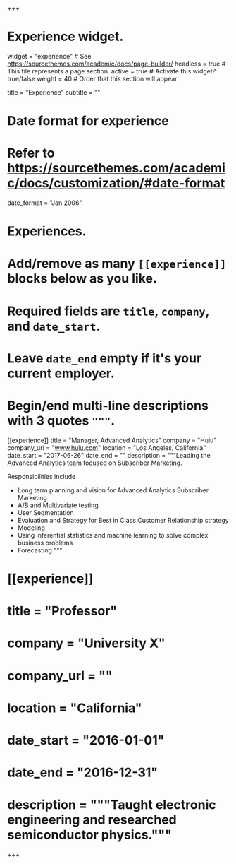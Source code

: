 +++
# Experience widget.
widget = "experience"  # See https://sourcethemes.com/academic/docs/page-builder/
headless = true  # This file represents a page section.
active = true  # Activate this widget? true/false
weight = 40  # Order that this section will appear.

title = "Experience"
subtitle = ""

# Date format for experience
#   Refer to https://sourcethemes.com/academic/docs/customization/#date-format
date_format = "Jan 2006"

# Experiences.
#   Add/remove as many `[[experience]]` blocks below as you like.
#   Required fields are `title`, `company`, and `date_start`.
#   Leave `date_end` empty if it's your current employer.
#   Begin/end multi-line descriptions with 3 quotes `"""`.
[[experience]]
  title = "Manager, Advanced Analytics"
  company = "Hulu"
  company_url = "www.hulu.com"
  location = "Los Angeles, California"
  date_start = "2017-06-26"
  date_end = ""
  description = """Leading the Advanced Analytics team focused on Subscriber Marketing.

  Responsibilities include
  
  * Long term planning and vision for Advanced Analytics Subscriber Marketing
  * A/B and Multivariate testing
  * User Segmentation
  * Evaluation and Strategy for Best in Class Customer Relationship strategy
  * Modeling
  * Using inferential statistics and machine learning to solve complex business problems
  * Forecasting
  """

# [[experience]]
#  title = "Professor"
#  company = "University X"
#  company_url = ""
#  location = "California"
#  date_start = "2016-01-01"
#  date_end = "2016-12-31"
#  description = """Taught electronic engineering and researched semiconductor physics."""

+++
